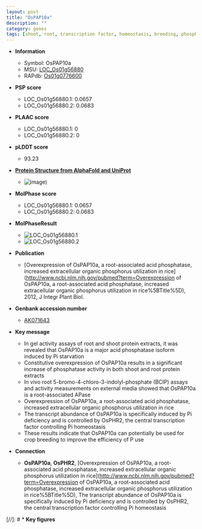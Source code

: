 ```yaml
---
layout: post
title: "OsPAP10a"
description: ""
category: genes
tags: [shoot, root, transcription factor, homeostasis, breeding, phosphorus,  pi , phosphate]
---
```


* **Information**  
    + Symbol: OsPAP10a  
    + MSU: [LOC_Os01g56880](http://rice.plantbiology.msu.edu/cgi-bin/ORF_infopage.cgi?orf=LOC_Os01g56880)  
    + RAPdb: [Os01g0776600](http://rapdb.dna.affrc.go.jp/viewer/gbrowse_details/irgsp1?name=Os01g0776600)  

* **PSP score**  
    + LOC_Os01g56880.1: 0.0657 
    + LOC_Os01g56880.2: 0.0683 

* **PLAAC score**  
    + LOC_Os01g56880.1: 0 
    + LOC_Os01g56880.2: 0 

* **pLDDT score**
    + 93.23

* **[Protein Structure from AlphaFold and UniProt](https://www.uniprot.org/uniprotkb/Q8LJ43/entry#structure)**
    + ![image](https://ricepsp.github.io/images/Q8/AF-Q8LJ43-F1.png))

* **MolPhase score**
    + LOC_Os01g56880.1: 0.0657
    + LOC_Os01g56880.2: 0.0683

* **MolPhaseResult**
    + ![LOC_Os01g56880.1](https://ricepsp.github.io/pictures/LOC_Os01g/LOC_Os01g56880.1.png)
    + ![LOC_Os01g56880.2](https://ricepsp.github.io/pictures/LOC_Os01g/LOC_Os01g56880.2.png)

* **Publication**  
    + [Overexpression of OsPAP10a, a root-associated acid phosphatase, increased extracellular organic phosphorus utilization in rice](http://www.ncbi.nlm.nih.gov/pubmed?term=Overexpression of OsPAP10a, a root-associated acid phosphatase, increased extracellular organic phosphorus utilization in rice%5BTitle%5D), 2012, J Integr Plant Biol.

* **Genbank accession number**  
    + [AK071643](http://www.ncbi.nlm.nih.gov/nuccore/AK071643)

* **Key message**  
    + In gel activity assays of root and shoot protein extracts, it was revealed that OsPAP10a is a major acid phosphatase isoform induced by Pi starvation
    + Constitutive overexpression of OsPAP10a results in a significant increase of phosphatase activity in both shoot and root protein extracts
    + In vivo root 5-bromo-4-chloro-3-indolyl-phosphate (BCIP) assays and activity measurements on external media showed that OsPAP10a is a root-associated APase
    + Overexpression of OsPAP10a, a root-associated acid phosphatase, increased extracellular organic phosphorus utilization in rice
    + The transcript abundance of OsPAP10a is specifically induced by Pi deficiency and is controlled by OsPHR2, the central transcription factor controlling Pi homeostasis
    + These results indicate that OsPAP10a can potentially be used for crop breeding to improve the efficiency of P use

* **Connection**  
    + __OsPAP10a__, __OsPHR2__, [Overexpression of OsPAP10a, a root-associated acid phosphatase, increased extracellular organic phosphorus utilization in rice](http://www.ncbi.nlm.nih.gov/pubmed?term=Overexpression of OsPAP10a, a root-associated acid phosphatase, increased extracellular organic phosphorus utilization in rice%5BTitle%5D), The transcript abundance of OsPAP10a is specifically induced by Pi deficiency and is controlled by OsPHR2, the central transcription factor controlling Pi homeostasis

[//]: # * **Key figures**  


